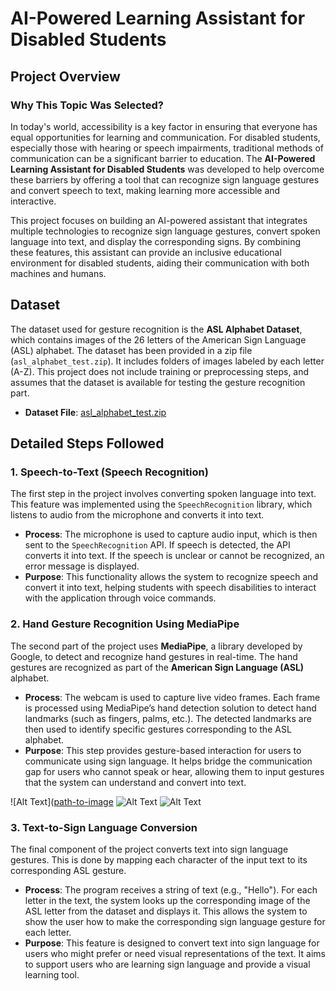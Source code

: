 # AI-Powered Learning Assistant for Disabled Students

## Project Overview

### Why This Topic Was Selected?

In today's world, accessibility is a key factor in ensuring that everyone has equal opportunities for learning and communication. For disabled students, especially those with hearing or speech impairments, traditional methods of communication can be a significant barrier to education. The **AI-Powered Learning Assistant for Disabled Students** was developed to help overcome these barriers by offering a tool that can recognize sign language gestures and convert speech to text, making learning more accessible and interactive. 

This project focuses on building an AI-powered assistant that integrates multiple technologies to recognize sign language gestures, convert spoken language into text, and display the corresponding signs. By combining these features, this assistant can provide an inclusive educational environment for disabled students, aiding their communication with both machines and humans.


## Dataset

The dataset used for gesture recognition is the **ASL Alphabet Dataset**, which contains images of the 26 letters of the American Sign Language (ASL) alphabet. The dataset has been provided in a zip file (`asl_alphabet_test.zip`). It includes folders of images labeled by each letter (A-Z). This project does not include training or preprocessing steps, and assumes that the dataset is available for testing the gesture recognition part.

- **Dataset File**: [asl_alphabet_test.zip](asl_alphabet_test.zip)

## Detailed Steps Followed

### 1. Speech-to-Text (Speech Recognition)

The first step in the project involves converting spoken language into text. This feature was implemented using the `SpeechRecognition` library, which listens to audio from the microphone and converts it into text.

- **Process**: The microphone is used to capture audio input, which is then sent to the `SpeechRecognition` API. If speech is detected, the API converts it into text. If the speech is unclear or cannot be recognized, an error message is displayed.
- **Purpose**: This functionality allows the system to recognize speech and convert it into text, helping students with speech disabilities to interact with the application through voice commands.

### 2. Hand Gesture Recognition Using MediaPipe

The second part of the project uses **MediaPipe**, a library developed by Google, to detect and recognize hand gestures in real-time. The hand gestures are recognized as part of the **American Sign Language (ASL)** alphabet.

- **Process**: The webcam is used to capture live video frames. Each frame is processed using MediaPipe’s hand detection solution to detect hand landmarks (such as fingers, palms, etc.). The detected landmarks are then used to identify specific gestures corresponding to the ASL alphabet.
- **Purpose**: This step provides gesture-based interaction for users to communicate using sign language. It helps bridge the communication gap for users who cannot speak or hear, allowing them to input gestures that the system can understand and convert into text.

![Alt Text]([path-to-image](https://github.com/Gnanashree5/AI-Powered-Learning-Assistant-for-Disabled-Students/blob/main/Screenshot%202024-12-14%20085146.png)
![Alt Text]([path-to-image](https://github.com/Gnanashree5/AI-Powered-Learning-Assistant-for-Disabled-Students/blob/main/Screenshot%202024-12-14%20085414.png))
![Alt Text](path-to-image)


### 3. Text-to-Sign Language Conversion

The final component of the project converts text into sign language gestures. This is done by mapping each character of the input text to its corresponding ASL gesture.

- **Process**: The program receives a string of text (e.g., "Hello"). For each letter in the text, the system looks up the corresponding image of the ASL letter from the dataset and displays it. This allows the system to show the user how to make the corresponding sign language gesture for each letter.
- **Purpose**: This feature is designed to convert text into sign language for users who might prefer or need visual representations of the text. It aims to support users who are learning sign language and provide a visual learning tool.

